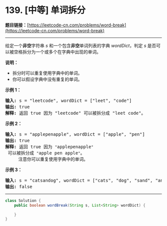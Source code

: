 # 139. [中等] 单词拆分

**题目链接：**[https://leetcode-cn.com/problems/word-break](https://leetcode-cn.com/problems/word-break)

---

<div class="content__1Y2H">
 <div class="notranslate">
  <p>给定一个<strong>非空</strong>字符串 <em>s</em> 和一个包含<strong>非空</strong>单词列表的字典 <em>wordDict</em>，判定&nbsp;<em>s</em> 是否可以被空格拆分为一个或多个在字典中出现的单词。</p> 
  <p><strong>说明：</strong></p> 
  <ul> 
   <li>拆分时可以重复使用字典中的单词。</li> 
   <li>你可以假设字典中没有重复的单词。</li> 
  </ul> 
  <p><strong>示例 1：</strong></p> 
  <pre class="language-text"><strong>输入:</strong> s = "leetcode", wordDict = ["leet", "code"]
<strong>输出:</strong> true
<strong>解释:</strong> 返回 true 因为 "leetcode" 可以被拆分成 "leet code"。
</pre> 
  <p><strong>示例 2：</strong></p> 
  <pre class="language-text"><strong>输入:</strong> s = "applepenapple", wordDict = ["apple", "pen"]
<strong>输出:</strong> true
<strong>解释:</strong> 返回 true 因为 <code>"</code>applepenapple<code>"</code> 可以被拆分成 <code>"</code>apple pen apple<code>"</code>。
&nbsp;    注意你可以重复使用字典中的单词。
</pre> 
  <p><strong>示例 3：</strong></p> 
  <pre class="language-text"><strong>输入:</strong> s = "catsandog", wordDict = ["cats", "dog", "sand", "and", "cat"]
<strong>输出:</strong> false
</pre> 
 </div>
</div>

---

```java
class Solution {
    public boolean wordBreak(String s, List<String> wordDict) {
        
    }
}
```
